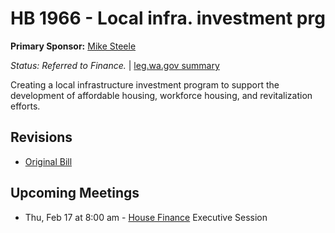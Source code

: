 # HB 1966 - Local infra. investment prg
**Primary Sponsor:** [Mike Steele](/person/leg/mike.steele.md)

*Status: Referred to Finance.* | [leg.wa.gov summary](https://app.leg.wa.gov/billsummary?BillNumber=1966&Year=2021)

Creating a local infrastructure investment program to support the development of affordable housing, workforce housing, and revitalization efforts.

## Revisions
* [Original Bill](1/)

## Upcoming Meetings
* Thu, Feb 17 at 8:00 am - [House Finance](/house/2021-22/FIN/) Executive Session